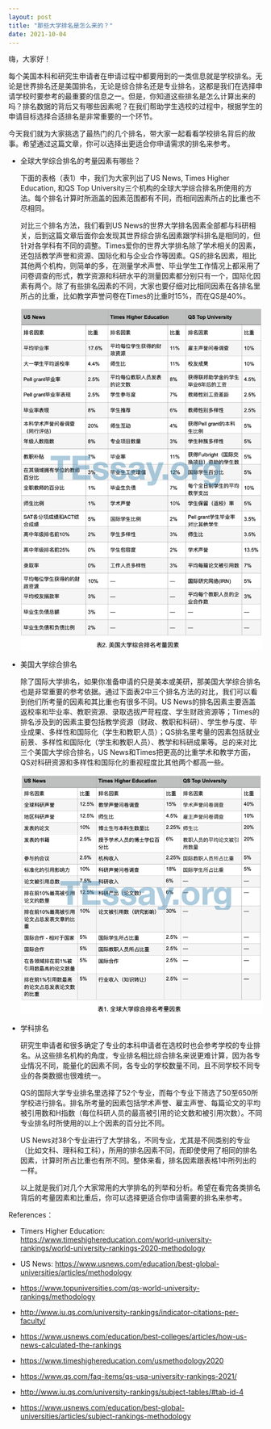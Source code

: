 ```yaml
---
layout: post
title: "那些大学排名是怎么来的？"
date: 2021-10-04
---
```


嗨，大家好！

每个美国本科和研究生申请者在申请过程中都要用到的一类信息就是学校排名。无论是世界排名还是美国排名，无论是综合排名还是专业排名，这都是我们在选择申请学校时要参考的最重要的信息之一。但是，你知道这些排名是怎么计算出来的吗？排名数据的背后又有哪些因素呢？在我们帮助学生选校的过程中，根据学生的申请目标选择合适排名是非常重要的一个环节。

今天我们就为大家挑选了最热门的几个排名，带大家一起看看学校排名背后的故事。希望通过这篇文章，你可以选择出更适合你申请需求的排名来参考。

+ 全球大学综合排名的考量因素有哪些？

  下面的表格（表1）中，我们为大家列出了US News, Times Higher Education, 和QS Top University三个机构的全球大学综合排名所使用的方法。每个排名计算时所涵盖的因素范围都有不同，而相同因素所占的比重也不尽相同。

  对比三个排名方法，我们看到US News的世界大学排名因素全部都与科研相关，后到这篇文章后面你会发现其世界综合排名因素跟学科排名是相同的，但针对各学科有不同的调整。Times爱你的世界大学排名除了学术相关的因素，还包括教学声誉和资源、国际化和与企业合作等因素。QS的排名因素，相比其他两个机构，则简单的多，在测量学术声誉、毕业学生工作情况上都采用了问卷调查的形式，教学资源和科研水平的测量因素都分别只有一个，国际化因素有两个。除了有些排名因素的不同，大家也要仔细对比相同因素在各排名里所占的比重，比如教学声誉问卷在Times的比重时15%，而在QS是40%。

  ![Table 1. International Ranking Factors](/assets/images/international_ranking_factors.png)


+ 美国大学综合排名

  除了国际大学排名，如果你准备申请的只是美本或美研，那美国大学综合排名也是非常重要的参考依据。通过下面表2中三个排名方法的对比，我们可以看到他们所考量的因素和其比重也有很多不同。US News的排名因素主要涵盖返校率和毕业率、教职资源、录取选拔严苛程度、学生财政资源等；Times的排名涉及到的因素主要包括教学资源（财政、教职和科研）、学生参与度、毕业成果、多样性和国际化（学生和教职人员）；QS排名里考量的因素包括就业前景、多样性和国际化（学生和教职人员）、教学和科研成果等。总的来对比三个美国大学综合排名，US News和Times把更高的比重学术和教学方面，QS对科研资源和多样性和国际化的重视程度比其他两个都高一些。

  ![Table 2. American Ranking Factors](/assets/images/american_ranking_factors.png)

+ 学科排名

  研究生申请者和很多确定了专业的本科申请者在选校时也会参考学校的专业排名。从这些排名机构的角度，专业排名相比综合排名来说更难计算，因为各专业情况不同，能量化的因素不同，各专业的学校数量不同，且不同学校不同专业的各类数据也很难统一。

  QS的国际大学专业排名里选择了52个专业，而每个专业下筛选了50至650所学校进行排名。排名所考量的因素包括学术声誉、雇主声誉、每篇论文的平均被引用数和H指数（每位科研人员的最高被引用的论文数和被引用次数）。不同专业排名时所使用的以上个因素的百分比不同。

  US News对38个专业进行了大学排名，不同专业，尤其是不同类别的专业（比如文科、理科和工科），所用的排名因素不同，而即使使用了相同的排名因素，计算时所占比重也有所不同。整体来看，排名因素跟表格1中所列出的一样。

  以上就是我们对几个大家常用的大学排名的列举和分析。希望在看完各类排名背后的考量因素和比重后，你可以选择更适合你申请需要的排名来参考。




References：

+ Timers Higher Education: https://www.timeshighereducation.com/world-university-rankings/world-university-rankings-2020-methodology

+ US News: https://www.usnews.com/education/best-global-universities/articles/methodology

+ https://www.topuniversities.com/qs-world-university-rankings/methodology

+ http://www.iu.qs.com/university-rankings/indicator-citations-per-faculty/

+ https://www.usnews.com/education/best-colleges/articles/how-us-news-calculated-the-rankings

+ https://www.timeshighereducation.com/usmethodology2020

+ https://www.qs.com/faq-items/qs-usa-university-rankings-2021/

+ http://www.iu.qs.com/university-rankings/subject-tables/#tab-id-4

+ https://www.usnews.com/education/best-global-universities/articles/subject-rankings-methodology
